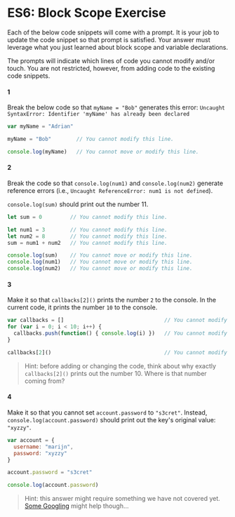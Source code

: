 # ES6: Block Scope Exercise

Each of the below code snippets will come with a prompt. It is your job to update the code snippet so that prompt is satisfied. Your answer must leverage what you just learned about block scope and variable declarations.

The prompts will indicate which lines of code you cannot modify and/or touch. You are not restricted, however, from adding code to the existing code snippets.

#### 1

Break the below code so that `myName = "Bob"` generates this error: `Uncaught SyntaxError: Identifier 'myName' has already been declared`

```js
var myName = "Adrian"

myName = "Bob"        // You cannot modify this line.

console.log(myName)   // You cannot move or modify this line.
```

#### 2

Break the code so that `console.log(num1)` and `console.log(num2)` generate reference errors (i.e., `Uncaught ReferenceError: num1 is not defined`).

`console.log(sum)` should print out the number 11.

```js
let sum = 0         // You cannot modify this line.

let num1 = 3        // You cannot modify this line.
let num2 = 8        // You cannot modify this line.
sum = num1 + num2   // You cannot modify this line.

console.log(sum)    // You cannot move or modify this line.
console.log(num1)   // You cannot move or modify this line.
console.log(num2)   // You cannot move or modify this line.
```

#### 3

Make it so that `callbacks[2]()` prints the number `2` to the console. In the current code, it prints the number `10` to the console.

```js
var callbacks = []                                // You cannot modify or move this line
for (var i = 0; i < 10; i++) {
  callbacks.push(function() { console.log(i) })   // You cannot modify or move this line
}

callbacks[2]()                                    // You cannot modify or move this line
```

> Hint: before adding or changing the code, think about why exactly `callbacks[2]()` prints out the number 10. Where is that number coming from?

#### 4

Make it so that you cannot set `account.password` to `"s3cret"`. Instead, `console.log(account.password)` should print out the key's original value: `"xyzzy"`.

```js
var account = {
  username: "marijn",
  password: "xyzzy"
}

account.password = "s3cret"

console.log(account.password)
```

> Hint: this answer might require something we have not covered yet. [Some Googling](https://www.google.com/search?q=javascript+object+read+only&oq=javascript+object+read+only&aqs=chrome..69i57j0l5.3718j0j4&sourceid=chrome&ie=UTF-8) might help though...
